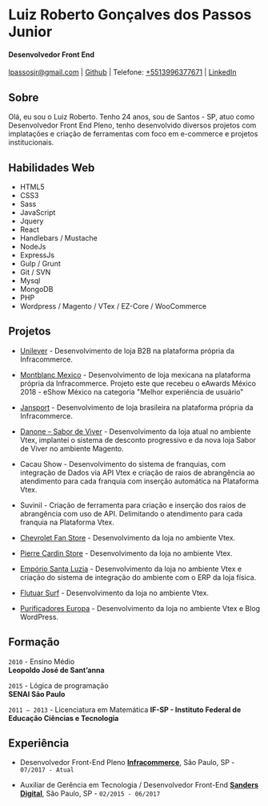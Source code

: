# Luiz Roberto Gonçalves dos Passos Junior

#### Desenvolvedor Front End

[lpassosjr@gmail.com](mailto:lpassosjr@gmail.com) | [Github](http://github.com/lpassosjr) | Telefone: [+5513996377671](tel:+5513996377671) | [LinkedIn]( https://www.linkedin.com/in/luiz-roberto-g-dos-passos-junior-55a891109/)


## Sobre

Olá, eu sou o Luiz Roberto.
Tenho 24 anos, sou de Santos - SP, atuo como Desenvolvedor Front End Pleno, tenho desenvolvido diversos projetos com implatações e criação de ferramentas com foco em e-commerce e projetos institucionais.

## Habilidades Web

*   HTML5
*   CSS3
*   Sass
*   JavaScript
*   Jquery
*	React
*	Handlebars / Mustache
*   NodeJs
*   ExpressJs
*   Gulp / Grunt 
*   Git / SVN
*   Mysql
*   MongoDB
*   PHP
*   Wordpress / Magento / VTex / EZ-Core / WooCommerce

## Projetos

* [Unilever](http://www.compraunilever.com.br/) - Desenvolvimento de loja B2B na plataforma própria da Infracommerce.

* [Montblanc Mexico](http://www.montblanc.com.mx/) - Desenvolvimento de loja mexicana na plataforma própria da Infracommerce. Projeto este que recebeu o eAwards México 2018 - eShow México na categoria "Melhor experiência de usuário"

* [Jansport](http://www.jansport.com.br/) - Desenvolvimento de loja brasileira na plataforma própria da Infracommerce.

* [Danone – Sabor de Viver](http://www.sabordeviver.com.br/) - Desenvolvimento da loja atual no ambiente Vtex, implantei o sistema de desconto progressivo e da nova loja Sabor de Viver no ambiente Magento.

* Cacau Show - Desenvolvimento do sistema de franquias, com integração de Dados via API Vtex e criação de raios de abrangência ao atendimento para cada franquia com inserção automática na Plataforma Vtex.

* Suvinil - Criação de ferramenta para criação e inserção dos raios de abrangência com uso de API. Delimitando o atendimento para cada franquia na Plataforma Vtex.

* [Chevrolet Fan Store](http://www.chevroletfanstore.com.br/) - Desenvolvimento da loja no ambiente Vtex.

* [Pierre Cardin Store](http://store.pierrecardin.com.br/) - Desenvolvimento da loja no ambiente Vtex.

* [Empório Santa Luzia](http://www.natalsantaluzia.com.br/) - Desenvolvimento da loja no ambiente Vtex e criação do sistema de integração do ambiente com o ERP da loja física.

* [Flutuar Surf](http://www.lojaflutuar.com.br/) - Desenvolvimento da loja no ambiente Vtex.

* [Purificadores Europa](http://www.europa.com.br/) - Desenvolvimento da loja no ambiente Vtex e Blog WordPress.

## Formação

`2010` - Ensino Médio  
 **Leopoldo José de Sant’anna**

`2015` - Lógica de programação  
 **SENAI São Paulo**
 
`2011 – 2013` - Licenciatura em Matemática 
**IF-SP - Instituto Federal de Educação Ciências e Tecnologia**


## Experiência

*   Desenvolvedor Front-End Pleno **[Infracommerce](http://www.infracommerce.com.br)**, São Paulo, SP - `07/2017 - Atual`

*   Auxiliar de Gerência em Tecnologia / Desenvolvedor Front-End **[Sanders Digital]( http://www.sandersdigital.com.br/)**, São Paulo, SP - `02/2015 - 06/2017`
